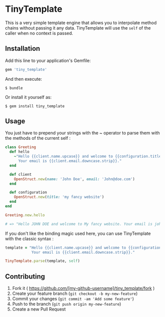 # TinyTemplate

This is a very simple template engine that allows you to interpolate method chains without passing it any data. TinyTemplate will use the `self` of the caller when no context is passed.

## Installation

Add this line to your application's Gemfile:

```ruby
gem 'tiny_template'
```

And then execute:

    $ bundle

Or install it yourself as:

    $ gem install tiny_template

## Usage

You just have to prepend your strings with the ~ operator to parse them with the methods of the current self :

```ruby
class Greeting
  def hello
    ~"Hello {{client.name.upcase}} and welcome to {{configuration.title.capitalize}}.
      Your email is {{client.email.downcase.strip}}."
  end

  def client
    OpenStruct.new(name: 'John Doe', email: 'John@doe.com')
  end

  def configuration
    OpenStruct.new(title: 'my fancy website')
  end
end

Greeting.new.hello

# => "Hello JOHN DOE and welcome to My fancy website. Your email is john@doe.com."
```



If you don't like the binding magic used here, you can use TinyTemplate with the classic syntax :

```ruby
template = "Hello {{client.name.upcase}} and welcome to {{configuration.title.capitalize}}.
            Your email is {{client.email.downcase.strip}}."

TinyTemplate.parse(template, self)
````

## Contributing

1. Fork it ( https://github.com/[my-github-username]/tiny_template/fork )
2. Create your feature branch (`git checkout -b my-new-feature`)
3. Commit your changes (`git commit -am 'Add some feature'`)
4. Push to the branch (`git push origin my-new-feature`)
5. Create a new Pull Request
